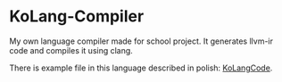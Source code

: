 # KoLang-Compiler
My own language compiler made for school project. It generates llvm-ir code and compiles it using clang.

There is example file in this language described in polish: [KoLangCode](https://github.com/KonradMagiera/KoLang-Compiler/blob/main/Compiler/KoLangCode.txt).
